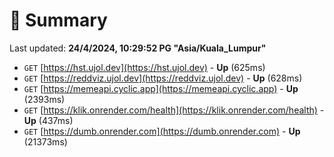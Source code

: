 # 📖 Summary
Last updated: **24/4/2024, 10:29:52 PG "Asia/Kuala_Lumpur"**

- `GET` [https://hst.ujol.dev](https://hst.ujol.dev) - **Up** (625ms)
- `GET` [https://reddviz.ujol.dev](https://reddviz.ujol.dev) - **Up** (628ms)
- `GET` [https://memeapi.cyclic.app](https://memeapi.cyclic.app) - **Up** (2393ms)
- `GET` [https://klik.onrender.com/health](https://klik.onrender.com/health) - **Up** (437ms)
- `GET` [https://dumb.onrender.com](https://dumb.onrender.com) - **Up** (21373ms)
